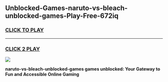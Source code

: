 
## Unblocked-Games-naruto-vs-bleach-unblocked-games-Play-Free-672iq
<h3>
<a href="https://premium76.site?title=naruto-vs-bleach-unblocked-games&ref=23A">CLICK TO PLAY</a></h3>
<hr>

<h3>
<a href="https://premium76.site?title=naruto-vs-bleach-unblocked-games&ref=23A">CLICK 2 PLAY</a>
  
</h3>

<a href="https://premium76.site?title=naruto-vs-bleach-unblocked-games&ref=23A"><img src="https://clearcache.store/games.png"></a>


**naruto-vs-bleach-unblocked-games games unblocked: Your Gateway to Fun and Accessible Online Gaming**
